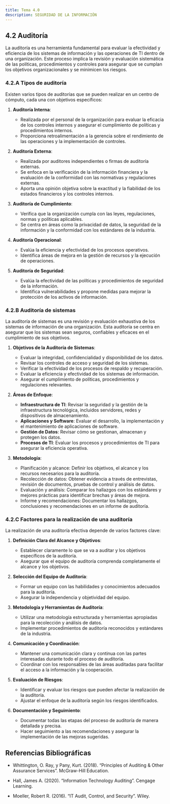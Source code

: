 ```yaml
---
title: Tema 4.0
description: SEGURIDAD DE LA INFORMACIÓN
---
```

## 4.2 Auditoría

La auditoría es una herramienta fundamental para evaluar la efectividad y eficiencia de los sistemas de información y las operaciones de TI dentro de una organización. Este proceso implica la revisión y evaluación sistemática de las políticas, procedimientos y controles para asegurar que se cumplan los objetivos organizacionales y se minimicen los riesgos.

### 4.2.A Tipos de auditoría

Existen varios tipos de auditorías que se pueden realizar en un centro de cómputo, cada una con objetivos específicos:

1. **Auditoría Interna**:
   - Realizada por el personal de la organización para evaluar la eficacia de los controles internos y asegurar el cumplimiento de políticas y procedimientos internos.
   - Proporciona retroalimentación a la gerencia sobre el rendimiento de las operaciones y la implementación de controles.

2. **Auditoría Externa**:
   - Realizada por auditores independientes o firmas de auditoría externas.
   - Se enfoca en la verificación de la información financiera y la evaluación de la conformidad con las normativas y regulaciones externas.
   - Aporta una opinión objetiva sobre la exactitud y la fiabilidad de los estados financieros y los controles internos.

3. **Auditoría de Cumplimiento**:
   - Verifica que la organización cumpla con las leyes, regulaciones, normas y políticas aplicables.
   - Se centra en áreas como la privacidad de datos, la seguridad de la información y la conformidad con los estándares de la industria.

4. **Auditoría Operacional**:
   - Evalúa la eficiencia y efectividad de los procesos operativos.
   - Identifica áreas de mejora en la gestión de recursos y la ejecución de operaciones.

5. **Auditoría de Seguridad**:
   - Evalúa la efectividad de las políticas y procedimientos de seguridad de la información.
   - Identifica vulnerabilidades y propone medidas para mejorar la protección de los activos de información.

### 4.2.B Auditoría de sistemas

La auditoría de sistemas es una revisión y evaluación exhaustiva de los sistemas de información de una organización. Esta auditoría se centra en asegurar que los sistemas sean seguros, confiables y eficaces en el cumplimiento de sus objetivos.

1. **Objetivos de la Auditoría de Sistemas**:
   - Evaluar la integridad, confidencialidad y disponibilidad de los datos.
   - Revisar los controles de acceso y seguridad de los sistemas.
   - Verificar la efectividad de los procesos de respaldo y recuperación.
   - Evaluar la eficiencia y efectividad de los sistemas de información.
   - Asegurar el cumplimiento de políticas, procedimientos y regulaciones relevantes.

2. **Áreas de Enfoque**:
   - **Infraestructura de TI**: Revisar la seguridad y la gestión de la infraestructura tecnológica, incluidos servidores, redes y dispositivos de almacenamiento.
   - **Aplicaciones y Software**: Evaluar el desarrollo, la implementación y el mantenimiento de aplicaciones de software.
   - **Gestión de Datos**: Revisar cómo se gestionan, almacenan y protegen los datos.
   - **Procesos de TI**: Evaluar los procesos y procedimientos de TI para asegurar la eficiencia operativa.

3. **Metodología**:
   - Planificación y alcance: Definir los objetivos, el alcance y los recursos necesarios para la auditoría.
   - Recolección de datos: Obtener evidencia a través de entrevistas, revisión de documentos, pruebas de control y análisis de datos.
   - Evaluación y análisis: Comparar los hallazgos con los estándares y mejores prácticas para identificar brechas y áreas de mejora.
   - Informe y recomendaciones: Documentar los hallazgos, conclusiones y recomendaciones en un informe de auditoría.

### 4.2.C Factores para la realización de una auditoría

La realización de una auditoría efectiva depende de varios factores clave:

1. **Definición Clara del Alcance y Objetivos**:
   - Establecer claramente lo que se va a auditar y los objetivos específicos de la auditoría.
   - Asegurar que el equipo de auditoría comprenda completamente el alcance y los objetivos.

2. **Selección del Equipo de Auditoría**:
   - Formar un equipo con las habilidades y conocimientos adecuados para la auditoría.
   - Asegurar la independencia y objetividad del equipo.

3. **Metodología y Herramientas de Auditoría**:
   - Utilizar una metodología estructurada y herramientas apropiadas para la recolección y análisis de datos.
   - Implementar procedimientos de auditoría reconocidos y estándares de la industria.

4. **Comunicación y Coordinación**:
   - Mantener una comunicación clara y continua con las partes interesadas durante todo el proceso de auditoría.
   - Coordinar con los responsables de las áreas auditadas para facilitar el acceso a la información y la cooperación.

5. **Evaluación de Riesgos**:
   - Identificar y evaluar los riesgos que pueden afectar la realización de la auditoría.
   - Ajustar el enfoque de la auditoría según los riesgos identificados.

6. **Documentación y Seguimiento**:
   - Documentar todas las etapas del proceso de auditoría de manera detallada y precisa.
   - Hacer seguimiento a las recomendaciones y asegurar la implementación de las mejoras sugeridas.

## Referencias Bibliográficas

- Whittington, O. Ray, y Pany, Kurt. (2018). “Principles of Auditing & Other Assurance Services”. McGraw-Hill Education.

- Hall, James A. (2020). “Information Technology Auditing”. Cengage Learning.

- Moeller, Robert R. (2016). “IT Audit, Control, and Security”. Wiley.
